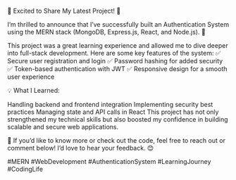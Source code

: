 🌟 Excited to Share My Latest Project! 🌟

I’m thrilled to announce that I’ve successfully built an Authentication System using the MERN stack (MongoDB, Express.js, React, and Node.js). 🎉

This project was a great learning experience and allowed me to dive deeper into full-stack development. Here are some key features of the system:
✅ Secure user registration and login
✅ Password hashing for added security
✅ Token-based authentication with JWT
✅ Responsive design for a smooth user experience

💡 What I Learned:

Handling backend and frontend integration
Implementing security best practices
Managing state and API calls in React
This project has not only strengthened my technical skills but also boosted my confidence in building scalable and secure web applications.

🔗 If you’d like to know more or check out the code, feel free to reach out or comment below! I’d love to hear your feedback. 😊

#MERN #WebDevelopment #AuthenticationSystem #LearningJourney #CodingLife
